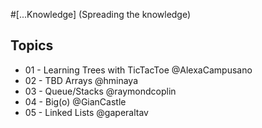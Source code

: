 #[...Knowledge] (Spreading the knowledge)

## Topics
* 01 - Learning Trees with TicTacToe @AlexaCampusano
* 02 - TBD Arrays @hminaya
* 03 - Queue/Stacks @raymondcoplin
* 04 - Big(o) @GianCastle
* 05 - Linked Lists @gaperaltav
